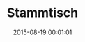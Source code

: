 ---
date: 2015-08-19 00:01:01
placeholder: false
title: Stammtisch
time: Thursday 27 August 2015, 19:00
calendar_month: AUG
calendar_date: 27
description: |
  <p>Our August Stammtisch. If the weather is fine, we’ll be in the Biergarten. Otherwise we’ll be inside.</p>
  <h3><a href="http://attending.io/events/refreshmunich-august-2015">Please RSVP on attending &rarr;</a></h3>
venue: |
  Park Café  
  Sophienstraße 7  
  80333 München  
  [parkcafe089.de](http://www.parkcafe089.de)
---